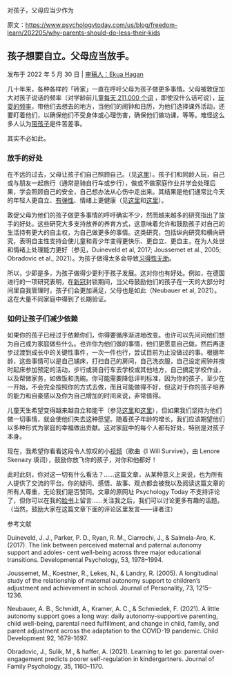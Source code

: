 对孩子，父母应当少作为

原文：https://www.psychologytoday.com/us/blog/freedom-learn/202205/why-parents-should-do-less-their-kids

## 孩子想要自立。父母应当放手。

发布于 2022 年 5 月 30 日 | [审稿人：Ekua Hagan](https://www.psychologytoday.com/us/docs/editorial-process)

几十年来，各种各样的「砖家」一直在呼吁父母为孩子做更多事情。父母被敦促加大对孩子说话的频率（对学龄前儿童[每天 211,000 个词](https://www.greatschools.org/gk/articles/word-gap-speak-more-words-to-your-preschooler-daily/) ，即使没什么话可说），[玩耍的频率](https://www.psychologytoday.com/us/blog/freedom-learn/201409/playing-children-should-you-and-if-so-how)，带他们去想去的地方，当他们的闹钟和日历，为他们选择课外活动，还要盯着他们，以确保他们不受身体或心理伤害，确保他们做功课，等等。难怪这么多人认为[带孩子](https://www.psychologytoday.com/us/basics/parenting)是件苦差事。

其实不必如此。

### 放手的好处

在不远的过去，父母让孩子们自己照顾自己。（见[这里](https://www.psychologytoday.com/us/blog/freedom-learn/202203/how-magazines-advice-parents-has-changed-over-century)）。孩子们和同龄人玩，自己或与朋友一起旅行（通常是骑自行车或步行），做或不做家庭作业并学会处理后果，学会照顾自己的安全，自己想办法从心伤中走出来。其结果是他们通常比今天的年轻人更自立、[有弹性](https://www.psychologytoday.com/us/basics/resilience)、情绪上更健康（见[这里](https://www.psychologytoday.com/us/blog/freedom-learn/202203/why-kids-are-suffering-today?fbclid=IwAR3ISFYyGad6UpWFUN71opaROJA7YOBmBzB8ejgGs5HSQ9TeCF-B6taGPJk)和[这里](https://www.psychologytoday.com/us/blog/freedom-learn/201509/declining-student-resilience-serious-problem-colleges)）。

敦促父母为他们的孩子做更多事情的呼吁确实不少，然而越来越多的研究指出了放手的好处。这些研究大多支持放养的养育方式，这意味着允许和鼓励孩子对自己的生活持有更大的自主权，为自己做更多的事情。这类研究，包括纵向研究和横向研究，表明自主性支持会使儿童和青少年变得更快乐、更自立、更自主，在为人处世和情绪上处理能力更好（参见，Duineveld et al, 2017; Joussemet et al., 2005; Obradovic et al., 2021）。为孩子做得太多会导致[习得性无助](https://www.psychologytoday.com/us/basics/learned-helplessness)。

所以，少即是多，为孩子做得少更利于孩子发展。这对你也有好处。例如，在德国进行的一项研究表明，在[新冠](https://www.psychologytoday.com/us/basics/coronavirus-disease-2019)封锁期间，当父母鼓励他们的孩子在一天的大部分时间里自我管理时，孩子们会更加满足，父母也是如此（Neubauer et al, 2021）。这在大量不同家庭中得到了长期验证。

### 如何让孩子们减少依赖

如果你的孩子已经过于依赖你们，你得要循序渐进地改变。也许可以先问问他们想为自己或为家庭做些什么。也许你为他们做的事情，他们更愿意自己做。然后再逐步过渡到成长中的关键性事件，一次一件也行，尝试目前为止没做过的事。根据年龄，这些事情可以是自己铺床，打扫自己的房间，自己洗衣服，自己设定闹钟并按时起床参加预定的活动，步行或骑自行车去学校或其他地方，自己搞定学校作业，以及帮做家务，如做饭和洗碗。你可能需要降低评判标准，因为你的孩子，至少在一开始，不会完全按照你的方式去做，而且可能做得不好，但这对于你的孩子培养的能力和自豪感以及你为自己增加的时间来说，非常值得。

儿童天生希望变得越来越自立和能干（参见[这里](https://www.psychologytoday.com/us/blog/freedom-learn/201812/the-age-four-transition-responsible-childhood)和[这里](https://www.psychologytoday.com/us/blog/freedom-learn/201809/toddlers-want-help-and-we-should-let-them)），但如果我们坚持为他们做一切事情，就会使他们失去这种愿望。随着孩子年龄的增长，我们应该期望他们以多种形式为家庭的幸福做出贡献。这对家庭中的每个人都有好处，特别是对孩子本身。

现在，我希望你看看这段令人惊叹的小[视频](https://www.youtube.com/watch?v=x_j0D4zz-44)（歌曲《I Will Survive》，由 Lenore Skenazy 填词），鼓励你放飞你的孩子，对你和他都好！

此时此刻，你对这一切有什么看法？……这篇文章，从某种意义上来说，也为所有人提供了交流的平台。你的疑问、感悟、故事、观点都会被我以及阅读这篇文章的所有人尊重，无论我们是否赞同。文章的原网址 Psychology Today 不支持评论了，但你可以在我的[脸书](https://www.facebook.com/peter.gray.3572)上留言……关注我之后，我们可以讨论更多有趣的话题。（当然，鼓励大家在这篇文章下面的评论区里发言——译者注）

参考文献

Duineveld, J. J., Parker, P. D., Ryan, R. M., Ciarrochi, J., & Salmela-Aro, K. (2017). The link between perceived maternal and paternal autonomy support and adoles- cent well-being across three major educational transitions. Developmental Psychology, 53, 1978–1994.

Joussemet, M., Koestner, R., Lekes, N., & Landry, R. (2005). A longitudinal study of the relationship of maternal autonomy support to children’s adjustment and achievement in school. Journal of Personality, 73, 1215–1236.

Neubauer, A. B., Schmidt, A., Kramer, A. C., & Schmiedek, F. (2021). A little autonomy support goes a long way: daily autonomy-supportive parenting, child well-being, parental need fulfillment, and change in child, family, and parent adjustment across the adaptation to the COVID-19 pandemic. Child Development 92, 1679-1697.

Obradovic, J., Sulik, M., & haffer, A. (2021). Learning to let go: parental over-engagement predicts poorer self-regulation in kindergartners. Journal of Family Psychology, 35, 1160–1170.